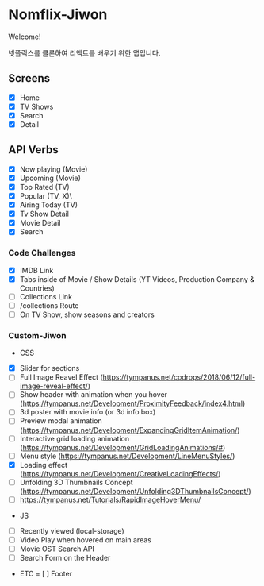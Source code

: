 # Nomflix-Jiwon

Welcome!

넷플릭스를 클론하여 리액트를 배우기 위한 앱입니다.

## Screens

 - [x] Home
 - [x] TV Shows
 - [x] Search
 - [x] Detail
 
 ## API Verbs

 - [x] Now playing (Movie)
 - [x] Upcoming (Movie)
 - [x] Top Rated (TV)
 - [x] Popular (TV, X)\
 - [x] Airing Today (TV)
 - [x] Tv Show Detail
 - [x] Movie Detail
 - [x] Search

 ### Code Challenges
 - [x] IMDB Link
 - [x] Tabs inside of Movie / Show Details (YT Videos, Production Company & Countries)
 - [ ] Collections Link
 - [ ] /collections Route
 - [ ] On TV Show, show seasons and creators

 ### Custom-Jiwon

 - CSS

 - [x] Slider for sections
 - [ ] Full Image Reavel Effect (https://tympanus.net/codrops/2018/06/12/full-image-reveal-effect/)
 - [ ] Show header with animation when you hover (https://tympanus.net/Development/ProximityFeedback/index4.html)
 - [ ] 3d poster with movie info (or 3d info box)
 - [ ] Preview modal animation (https://tympanus.net/Development/ExpandingGridItemAnimation/)
 - [ ] Interactive grid loading animation (https://tympanus.net/Development/GridLoadingAnimations/#)
 - [ ] Menu style (https://tympanus.net/Development/LineMenuStyles/)
 - [x] Loading effect (https://tympanus.net/Development/CreativeLoadingEffects/)
 - [ ] Unfolding 3D Thumbnails Concept (https://tympanus.net/Development/Unfolding3DThumbnailsConcept/)
 - [ ] https://tympanus.net/Tutorials/RapidImageHoverMenu/

 - JS

 - [ ] Recently viewed (local-storage)
 - [ ] Video Play when hovered on main areas
 - [ ] Movie OST Search API
 - [ ] Search Form on the Header

 - ETC
 = [ ] Footer